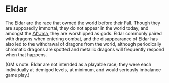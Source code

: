 # Eldar

The Eldar are the race that owned the world before their Fall. Though they are supposedly immortal, they do not appear in the world today, and amongst the [Al'Uma](/Religions/AlUma.md), they are worshipped as gods. Eldar commonly paired with dragons when entering combat, and the disappearance of Eldar has also led to the withdrawal of dragons from the world, although periodically chromatic dragons are spotted and metallic dragons will frequently respond when that happens.

(GM's note: Eldar are not intended as a playable race; they were each individually at demigod levels, at minimum, and would seriously imbalance game play.)
